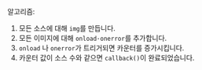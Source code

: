 
알고리즘:
1. 모든 소스에 대해 `img`를 만듭니다.
2. 모든 이미지에 대해 `onload·onerror`를 추가합니다.
3. `onload` 나 `onerror`가 트리거되면 카운터를 증가시킵니다.
4. 카운터 값이 소스 수와 같으면 `callback()`이 완료되었습니다.
